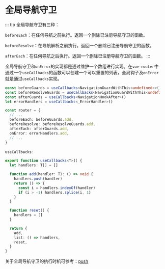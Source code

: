 # 全局导航守卫

::: tip
全局导航守卫有三种：

`beforeEach`：在任何导航之前执行。返回一个删除已注册导航守卫的函数。

`beforeResolve`：在导航解析之前执行。返回一个删除已注册导航守卫的函数。

`afterEach`：在任何导航之后执行。返回一个删除已注册导航守卫的函数。
:::

全局导航守卫和`onError`的实现都是通过维护一个数组进行实现。在`vue-router`中通过一个`useCallbacks`的函数可以创建一个可以重置的列表，全局钩子及`onError`就是通过`useCallbacks`实现。

```ts
const beforeGuards = useCallbacks<NavigationGuardWithThis<undefined>>()
const beforeResolveGuards = useCallbacks<NavigationGuardWithThis<undefined>>()
const afterGuards = useCallbacks<NavigationHookAfter>()
let errorHandlers = useCallbacks<_ErrorHandler>()

const router = {
  // ...
  beforeEach: beforeGuards.add,
  beforeResolve: beforeResolveGuards.add,
  afterEach: afterGuards.add,
  onError: errorHandlers.add,
  // ...
}
```

`useCallbacks`:
```ts
export function useCallbacks<T>() {
  let handlers: T[] = []

  function add(handler: T): () => void {
    handlers.push(handler)
    return () => {
      const i = handlers.indexOf(handler)
      if (i > -1) handlers.splice(i, 1)
    }
  }

  function reset() {
    handlers = []
  }

  return {
    add,
    list: () => handlers,
    reset,
  }
}
```

关于全局导航守卫的执行时机可参考：[push](https://maxlz1.github.io/blog/vue-router/push.html)
